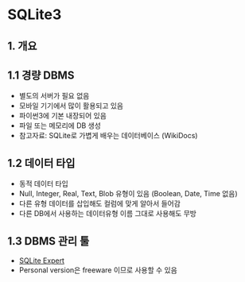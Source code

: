 # SQLite3


## 1. 개요
## 1.1 경량 DBMS
- 별도의 서버가 필요 없음
- 모바일 기기에서 많이 활용되고 있음
- 파이썬3에 기본 내장되어 있음
- 파일 또는 메모리에 DB 생성
- 참고자료: SQLite로 가볍게 배우는 데이터베이스 (WikiDocs)

 ## 1.2 데이터 타입
- 동적 데이터 타입
- Null, Integer, Real, Text, Blob 유형이 있음 (Boolean, Date, Time 없음)
- 다른 유형 데이터를 삽입해도 컬럼에 맞게 알아서 들어감
- 다른 DB에서 사용하는 데이터유형 이름 그대로 사용해도 무방

## 1.3 DBMS 관리 툴
- [SQLite Expert](http://www.sqliteexpert.com/download.html)
- Personal version은 freeware 이므로 사용할 수 있음

